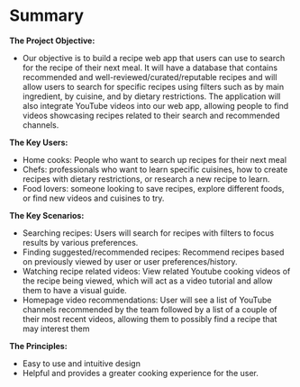 # Summary

**The Project Objective:**

* Our objective is to build a recipe web app that users can use to search for the recipe of their next meal. It will have a database that contains recommended and well-reviewed/curated/reputable recipes and will allow users to search for specific recipes using filters such as by main ingredient, by cuisine, and by dietary restrictions. The application will also integrate YouTube videos into our web app, allowing people to find videos showcasing recipes related to their search and recommended channels.

**The Key Users:**

* Home cooks: People who want to search up recipes for their next meal  
* Chefs: professionals who want to learn specific cuisines, how to create recipes with dietary restrictions, or research a new recipe to learn.  
* Food lovers: someone looking to save recipes, explore different foods, or find new videos and cuisines to try. 

**The Key Scenarios:**

* Searching recipes: Users will search for recipes with filters to focus results by various preferences.  
* Finding suggested/recommended recipes: Recommend recipes based on previously viewed by user or user preferences/history.  
* Watching recipe related videos: View related Youtube cooking videos of the recipe being viewed, which will act as a video tutorial and allow them to have a visual guide.  
* Homepage video recommendations: User will see a list of YouTube channels recommended by the team followed by a list of a couple of their most recent videos, allowing them to possibly find a recipe that may interest them

**The Principles:**

* Easy to use and intuitive design  
* Helpful and provides a greater cooking experience for the user.

